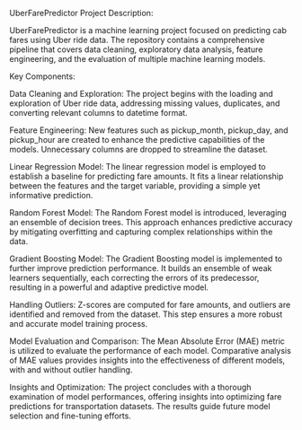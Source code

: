 UberFarePredictor Project Description:

UberFarePredictor is a machine learning project focused on predicting cab fares using Uber ride data. The repository contains a comprehensive pipeline that covers data cleaning, exploratory data analysis, feature engineering, and the evaluation of multiple machine learning models.

Key Components:

Data Cleaning and Exploration:
The project begins with the loading and exploration of Uber ride data, addressing missing values, duplicates, and converting relevant columns to datetime format.

Feature Engineering:
New features such as pickup_month, pickup_day, and pickup_hour are created to enhance the predictive capabilities of the models. Unnecessary columns are dropped to streamline the dataset.

Linear Regression Model:
The linear regression model is employed to establish a baseline for predicting fare amounts. It fits a linear relationship between the features and the target variable, providing a simple yet informative prediction.

Random Forest Model:
The Random Forest model is introduced, leveraging an ensemble of decision trees. This approach enhances predictive accuracy by mitigating overfitting and capturing complex relationships within the data.

Gradient Boosting Model:
The Gradient Boosting model is implemented to further improve prediction performance. It builds an ensemble of weak learners sequentially, each correcting the errors of its predecessor, resulting in a powerful and adaptive predictive model.

Handling Outliers:
Z-scores are computed for fare amounts, and outliers are identified and removed from the dataset. This step ensures a more robust and accurate model training process.

Model Evaluation and Comparison:
The Mean Absolute Error (MAE) metric is utilized to evaluate the performance of each model. Comparative analysis of MAE values provides insights into the effectiveness of different models, with and without outlier handling.

Insights and Optimization:
The project concludes with a thorough examination of model performances, offering insights into optimizing fare predictions for transportation datasets. The results guide future model selection and fine-tuning efforts.
